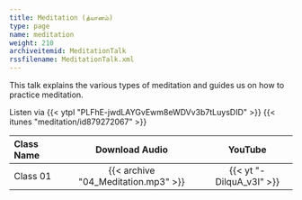 ```yaml
---
title: Meditation (த்யானம்)
type: page
name: meditation
weight: 210
archiveitemid: MeditationTalk
rssfilename: MeditationTalk.xml
---
```


This talk explains the various types of meditation and guides us on how to practice meditation.

Listen via {{< ytpl "PLFhE-jwdLAYGvEwm8eWDVv3b7tLuysDID" >}} {{< itunes "meditation/id879272067" >}}

Class Name | Download Audio | YouTube
:---|:---:|:---:
Class 01 | {{< archive "04_Meditation.mp3" >}} | {{< yt "-DilquA_v3I" >}}

